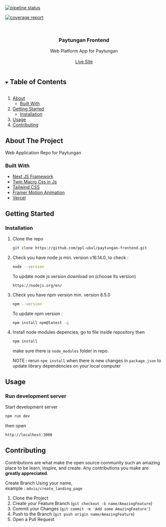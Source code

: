 [![pipeline status](https://gitlab.cs.ui.ac.id/ppl-fasilkom-ui/2022/Kelas-B/timbul/paytungan-frontend/badges/main/pipeline.svg)](https://gitlab.cs.ui.ac.id/ppl-fasilkom-ui/2022/Kelas-B/timbul/paytungan-frontend/-/commits/main)

[![coverage report](https://gitlab.cs.ui.ac.id/ppl-fasilkom-ui/2022/Kelas-B/timbul/paytungan-frontend/badges/main/coverage.svg)](https://gitlab.cs.ui.ac.id/ppl-fasilkom-ui/2022/Kelas-B/timbul/paytungan-frontend/-/commits/main)
<!-- PROJECT LOGO -->
<br />
<p align="center">
  <h3 align="center">Paytungan Frontend</h3>

  <p align="center">
    Web Platform App for Paytungan
    <br />
    <br />
    <a href="https://paytungan.vercel.app">Live Site</a>
  </p>
</p>

<!-- TABLE OF CONTENTS -->
<details open="open">
  <summary><h2 style="display: inline-block">Table of Contents</h2></summary>
  <ol>
    <li>
      <a href="#about-the-project">About</a>
      <ul>
        <li><a href="#built-with">Built With</a></li>
      </ul>
    </li>
    <li>
      <a href="#getting-started">Getting Started</a>
      <ul>
        <li><a href="#installation">Installation</a></li>
      </ul>
    </li>
    <li><a href="#usage">Usage</a></li>
    <li><a href="#contributing">Contributing</a></li>
  </ol>
</details>

<!-- ABOUT THE PROJECT -->

## About The Project

Web Application Repo for Paytungan

### Built With

-   [Next JS Framework](https://nextjs.org/)
-   [Twin Macro Css in Js](https://github.com/ben-rogerson/twin.macro)
-   [Tailwind CSS](https://tailwindcss.com/)
-   [Framer Motion Animation](https://www.framer.com/motion/)
-   [Vercel](https://vercel.com/)

<!-- GETTING STARTED -->

## Getting Started

### Installation

1. Clone the repo
    ```sh
    git clone https://github.com/ppl-ubul/paytungan-frontend.git
    ```
2. Check you have node js min. version v16.14.0, to check :
    ```sh
    node --version
    ```
    To update node js version download on (choose lts version)
    ```link
    https://nodejs.org/en/
    ```
3. Check you have npm version min. version 8.5.0
    ```sh
    npm --version
    ```
    To update npm version :
    ```sh
    npm install npm@latest -g
    ```
4. Install node modules depencies, go to file inside repository then
    ```sh
    npm install
    ```
    make sure there is ```node_modules``` folder in repo. 
    
    NOTE : rerun ```npm install``` when there is new changes in ```package.json``` to update library dependencies on your local computer

<!-- USAGE EXAMPLES -->

## Usage

### Run development server
Start development server
```sh
npm run dev
```
then open
```sh
http://localhost:3000
```

## Contributing

Contributions are what make the open source community such an amazing place to be learn, inspire, and create. Any contributions you make are **greatly appreciated**.

Create Branch Using your name,
<br/>
example : `advis/create_landing_page`

1. Clone the Project
2. Create your Feature Branch (`git checkout -b name/AmazingFeature`)
3. Commit your Changes (`git commit -m 'Add some AmazingFeature'`)
4. Push to the Branch (`git push origin name/AmazingFeature`)
5. Open a Pull Request